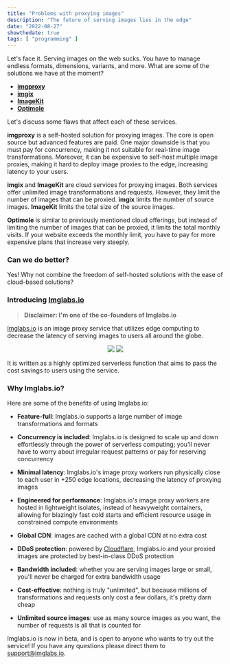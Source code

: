 ```yaml
---
title: "Problems with proxying images"
description: "The future of serving images lies in the edge"
date: "2022-08-27"
showthedate: true
tags: [ "programming" ]
---
```


Let's face it. Serving images on the web sucks. You have to manage endless
formats, dimensions, variants, and more. What are some of the solutions we have
at the moment?

* [**imgproxy**](https://imgproxy.net)
* [**imgix**](https://imgix.com)
* [**ImageKit**](https://imagekit.io)
* [**Optimole**](https://optimole.com)

Let's discuss some flaws that affect each of these services.

**imgproxy** is a self-hosted solution for proxying images. The core is open
source but advanced features are paid. One major downside is that you must pay
for concurrency, making it not suitable for real-time image transformations.
Moreover, it can be expensive to self-host multiple image proxies, making it
hard to deploy image proxies to the edge, increasing latency to your users.

**imgix** and **ImageKit** are cloud services for proxying images. Both
services offer unlimited image transformations and requests. However, they
limit the number of images that can be proxied. **imgix** limits the number of
source images. **ImageKit** limits the total size of the source images.

**Optimole** is similar to previously mentioned cloud offerings, but instead of
limiting the number of images that can be proxied, it limits the total monthly
visits. If your website exceeds the monthly limit, you have to pay for more
expensive plans that increase very steeply.

### Can we do better?

Yes! Why not combine the freedom of self-hosted solutions with the ease of
cloud-based solutions?

### Introducing [Imglabs.io](https://imglabs.io)

> **Disclaimer: I'm one of the co-founders of Imglabs.io**

[Imglabs.io](https://imglabs.io) is an image proxy service that utilizes edge
computing to decrease the latency of serving
images to users all around the globe.

<div align="center">
  <img style="display: inline;" src="https://www.darenliang.com/img/imglabs/example.jpg"/>
  <img style="display: inline;" src="https://imglabs.io/?id=750511df-1a3f-43e3-b126-eedf392813b7&url=https://www.darenliang.com/img/imglabs/example.jpg&grayscale"/>
</div>

It is written as a highly optimized serverless function that aims to pass the
cost savings to users using the service.

### Why Imglabs.io?

Here are some of the benefits of using Imglabs.io:

* **Feature-full**: Imglabs.io supports a large number of image transformations
  and formats

* **Concurrency is included**: Imglabs.io is designed to scale up and down
  effortlessly through the power of serverless computing; you'll never have to
  worry about irregular request patterns or pay for reserving concurrency

* **Minimal latency**: Imglabs.io's image proxy workers run physically close to
  each user in +250 edge locations, decreasing the latency of proxying images

* **Engineered for performance**: Imglabs.io's image proxy workers are hosted
  in lightweight isolates, instead of heavyweight containers, allowing for
  blazingly fast cold starts and efficient resource usage in constrained
  compute environments

* **Global CDN**: images are cached with a global CDN at no extra cost

* **DDoS protection**: powered by [Cloudflare](https://www.cloudflare.com),
  Imglabs.io and your proxied images are protected by best-in-class DDoS
  protection

* **Bandwidth included**: whether you are serving images large or small, you'll
  never be charged for extra bandwidth usage

* **Cost-effective**: nothing is truly "unlimited", but because millions
  of transformations and requests only cost a few dollars, it's pretty darn
  cheap

* **Unlimited source images**: use as many source images as you want, the
  number of requests is all that is counted for

Imglabs.io is now in beta, and is open to anyone who wants to try out the
service! If you have any questions please direct them
to [support@imglabs.io](mailto:support@imglabs.io).
